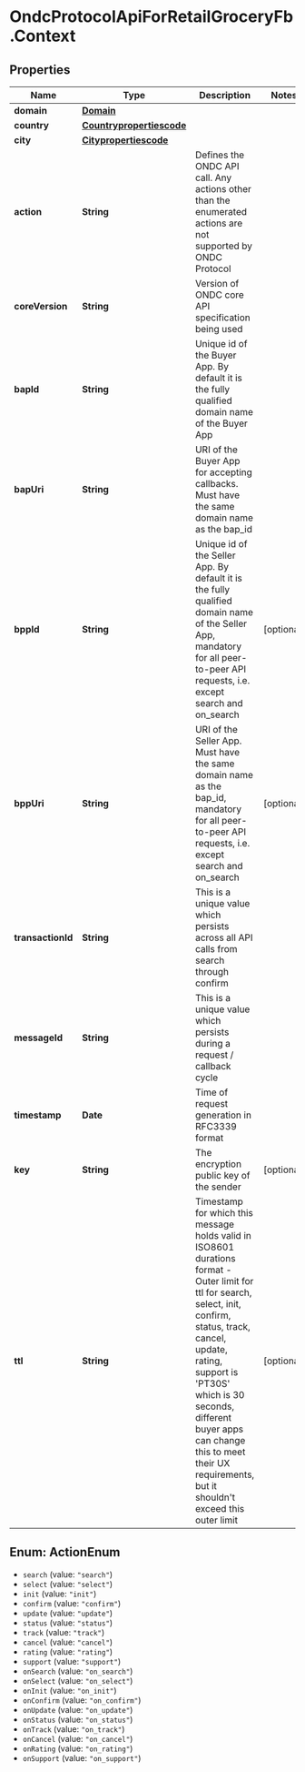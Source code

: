 # OndcProtocolApiForRetailGroceryFb.Context

## Properties
Name | Type | Description | Notes
------------ | ------------- | ------------- | -------------
**domain** | [**Domain**](Domain.md) |  | 
**country** | [**Countrypropertiescode**](Countrypropertiescode.md) |  | 
**city** | [**Citypropertiescode**](Citypropertiescode.md) |  | 
**action** | **String** | Defines the ONDC API call. Any actions other than the enumerated actions are not supported by ONDC Protocol | 
**coreVersion** | **String** | Version of ONDC core API specification being used | 
**bapId** | **String** | Unique id of the Buyer App. By default it is the fully qualified domain name of the Buyer App | 
**bapUri** | **String** | URI of the Buyer App for accepting callbacks. Must have the same domain name as the bap_id | 
**bppId** | **String** | Unique id of the Seller App. By default it is the fully qualified domain name of the Seller App, mandatory for all peer-to-peer API requests, i.e. except search and on_search | [optional] 
**bppUri** | **String** | URI of the Seller App. Must have the same domain name as the bap_id, mandatory for all peer-to-peer API requests, i.e. except search and on_search | [optional] 
**transactionId** | **String** | This is a unique value which persists across all API calls from search through confirm | 
**messageId** | **String** | This is a unique value which persists during a request / callback cycle | 
**timestamp** | **Date** | Time of request generation in RFC3339 format | 
**key** | **String** | The encryption public key of the sender | [optional] 
**ttl** | **String** | Timestamp for which this message holds valid in ISO8601 durations format - Outer limit for ttl for search, select, init, confirm, status, track, cancel, update, rating, support is &#x27;PT30S&#x27; which is 30 seconds, different buyer apps can change this to meet their UX requirements, but it shouldn&#x27;t exceed this outer limit | [optional] 

<a name="ActionEnum"></a>
## Enum: ActionEnum

* `search` (value: `"search"`)
* `select` (value: `"select"`)
* `init` (value: `"init"`)
* `confirm` (value: `"confirm"`)
* `update` (value: `"update"`)
* `status` (value: `"status"`)
* `track` (value: `"track"`)
* `cancel` (value: `"cancel"`)
* `rating` (value: `"rating"`)
* `support` (value: `"support"`)
* `onSearch` (value: `"on_search"`)
* `onSelect` (value: `"on_select"`)
* `onInit` (value: `"on_init"`)
* `onConfirm` (value: `"on_confirm"`)
* `onUpdate` (value: `"on_update"`)
* `onStatus` (value: `"on_status"`)
* `onTrack` (value: `"on_track"`)
* `onCancel` (value: `"on_cancel"`)
* `onRating` (value: `"on_rating"`)
* `onSupport` (value: `"on_support"`)


